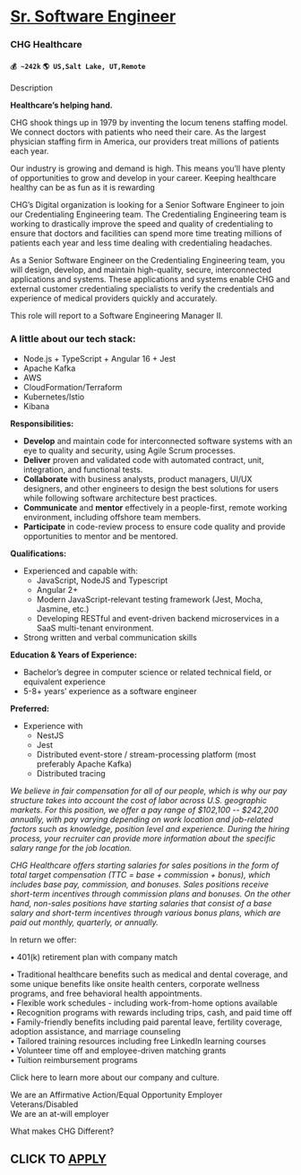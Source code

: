 # [Sr. Software Engineer](https://www.remotewlb.com/apply/sr-software-engineer-80321)  
### CHG Healthcare  
#### `💰 ~242k` `🌎 US,Salt Lake, UT,Remote`  

Description

**Healthcare’s helping hand.**  
  
CHG shook things up in 1979 by inventing the locum tenens staffing model. We connect doctors with patients who need their care. As the largest physician staffing firm in America, our providers treat millions of patients each year.  
  
Our industry is growing and demand is high. This means you’ll have plenty of opportunities to grow and develop in your career. Keeping healthcare healthy can be as fun as it is rewarding

CHG’s Digital organization is looking for a Senior Software Engineer to join our Credentialing Engineering team. The Credentialing Engineering team is working to drastically improve the speed and quality of credentialing to ensure that doctors and facilities can spend more time treating millions of patients each year and less time dealing with credentialing headaches.

As a Senior Software Engineer on the Credentialing Engineering team, you will design, develop, and maintain high-quality, secure, interconnected applications and systems. These applications and systems enable CHG and external customer credentialing specialists to verify the credentials and experience of medical providers quickly and accurately.

This role will report to a Software Engineering Manager II.

### A little about our tech stack:

  * Node.js + TypeScript + Angular 16 + Jest
  * Apache Kafka
  * AWS
  * CloudFormation/Terraform
  * Kubernetes/Istio
  * Kibana

 **Responsibilities:**

  *  **Develop** and maintain code for interconnected software systems with an eye to quality and security, using Agile Scrum processes.
  *  **Deliver** proven and validated code with automated contract, unit, integration, and functional tests.
  *  **Collaborate** with business analysts, product managers, UI/UX designers, and other engineers to design the best solutions for users while following software architecture best practices.
  *  **Communicate** and **mentor** effectively in a people-first, remote working environment, including offshore team members.
  *  **Participate** in code-review process to ensure code quality and provide opportunities to mentor and be mentored.

 **Qualifications:**

  * Experienced and capable with:
    * JavaScript, NodeJS and Typescript
    * Angular 2+
    * Modern JavaScript-relevant testing framework (Jest, Mocha, Jasmine, etc.)
    * Developing RESTful and event-driven backend microservices in a SaaS multi-tenant environment.
  * Strong written and verbal communication skills

 **Education & Years of Experience:**

  * Bachelor’s degree in computer science or related technical field, or equivalent experience
  * 5-8+ years’ experience as a software engineer

 **Preferred:**

  * Experience with
    * NestJS
    * Jest
    * Distributed event-store / stream-processing platform (most preferably Apache Kafka)
    * Distributed tracing

 _We believe in fair compensation for all of our people, which is why our pay structure takes into account the cost of labor across U.S. geographic markets. For this position, we offer a pay range of $102,100 -- $242,200 annually, with pay varying depending on work location and job-related factors such as knowledge, position level and experience. During the hiring process, your recruiter can provide more information about the specific salary range for the job location._

_CHG Healthcare offers starting salaries for sales positions in the form of total target compensation (TTC = base + commission + bonus), which includes base pay, commission, and bonuses. Sales positions receive short-term incentives through commission plans and bonuses. On the other hand, non-sales positions have starting salaries that consist of a base salary and short-term incentives through various bonus plans, which are paid out monthly, quarterly, or annually._

In return we offer:  
  
• 401(k) retirement plan with company match

• Traditional healthcare benefits such as medical and dental coverage, and some unique benefits like onsite health centers, corporate wellness programs, and free behavioral health appointments.  
• Flexible work schedules - including work-from-home options available  
• Recognition programs with rewards including trips, cash, and paid time off  
• Family-friendly benefits including paid parental leave, fertility coverage, adoption assistance, and marriage counseling  
• Tailored training resources including free LinkedIn learning courses  
• Volunteer time off and employee-driven matching grants  
• Tuition reimbursement programs  
  
Click here to learn more about our company and culture.  
  
We are an Affirmative Action/Equal Opportunity Employer  
Veterans/Disabled  
We are an at-will employer

What makes CHG Different?

  
## CLICK TO [APPLY](https://www.remotewlb.com/apply/sr-software-engineer-80321)

